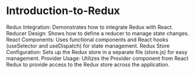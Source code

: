 # Introduction-to-Redux

Redux Integration: Demonstrates how to integrate Redux with React.
Reducer Design: Shows how to define a reducer to manage state changes.
React Components: Uses functional components and React hooks (useSelector and useDispatch) for state management.
Redux Store Configuration: Sets up the Redux store in a separate file (store.js) for easy management.
Provider Usage: Utilizes the Provider component from React Redux to provide access to the Redux store across the application.
